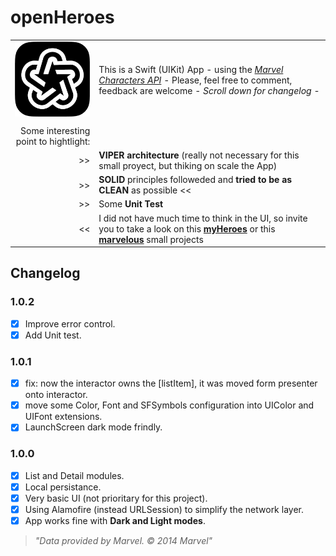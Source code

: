 # openHeroes
|||
|-:|:-|
|![openHeroesLogo](readme-img/openHeroes-iOS-icon-225px-trans.png "openHeroes")|This is a Swift (UIKit) App -  using the *[Marvel Characters API][apiMarvel]* - Please, feel free to comment, feedback are welcome - *Scroll down for changelog* - |
|||
|Some interesting point to hightlight:||
|>>|**VIPER architecture** (really not necessary for this small proyect, but thiking on scale the App)|
|>>|**SOLID** principles followeded and **tried to be as CLEAN** as possible  <<|
|>>|Some **Unit Test**|
|<<|I did not have much time to think in the UI, so invite you to take a look on this **[myHeroes][myHeroes]** or this **[marvelous][marvelous]** small projects


## Changelog

### 1.0.2
- [x] Improve error control.
- [x] Add Unit test.

### 1.0.1
- [x] fix: now the interactor owns the [listItem], it was moved form presenter onto interactor.
- [x] move some Color, Font and SFSymbols configuration into UIColor and UIFont extensions.
- [x] LaunchScreen dark mode frindly.

### 1.0.0
- [x] List and Detail modules.
- [x] Local persistance.
- [x] Very basic UI (not prioritary for this project).
- [x] Using Alamofire (instead URLSession) to simplify the network layer.
- [x] App works fine with **Dark and Light modes**.

> *"Data provided by Marvel. © 2014 Marvel"*

[//]: # (links)

   [myHeroes]: <https://github.com/iPonCode/myHeroes>
   [marvelous]: <https://github.com/iPonCode/marvelous>
   [apiMarvel]: <https://developer.marvel.com/docs>
